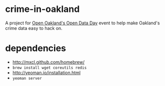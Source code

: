 crime-in-oakland
================

A project for <a href="http://openoakland.github.com/open-data-day-2013/">Open Oakland's Open Data Day</a> event to help make Oakland's crime data easy to hack on.

dependencies
============

* http://mxcl.github.com/homebrew/
* `brew install wget coreutils redis`
* http://yeoman.io/installation.html 
* `yeoman server`
